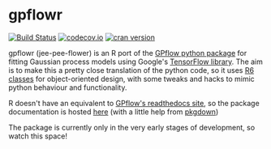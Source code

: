 # gpflowr 

[![Build Status](https://travis-ci.org/goldingn/gpflowr.svg?branch=master)](https://travis-ci.org/goldingn/gpflowr)
[![codecov.io](https://codecov.io/github/goldingn/gpflowr/coverage.svg?branch=master)](https://codecov.io/github/goldingn/gpflowr?branch=master)
[![cran version](http://www.r-pkg.org/badges/version/gpflowr)](https://cran.rstudio.com/web/packages/gpflowr)

gpflowr (jee-pee-flower) is an R port of the [GPflow python package](github.com/gpflow/gpflow#README.md) for fitting Gaussian process models using Google's [TensorFlow library](https://www.tensorflow.org/).
The aim is to make this a pretty close translation of the python code, so it uses [R6 classes](https://cran.r-project.org/web/packages/R6/vignettes/Introduction.html) for object-oriented design, with some tweaks and hacks to mimic python behaviour and functionality.

R doesn't have an equivalent to [GPflow's readthedocs site](http://gpflow.readthedocs.io), so the package documentation is hosted [here](https://goldingn.github.io/gpflowr) (with a little help from [pkgdown](https://github.com/hadley/pkgdown))

The package is currently only in the very early stages of development, so watch this space!
